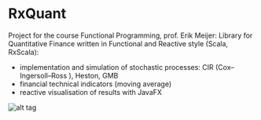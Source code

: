 # RxQuant
Project for the course Functional Programming, prof. Erik Meijer:
Library for Quantitative Finance written in Functional and Reactive style (Scala, RxScala):
- implementation and simulation of stochastic processes: CIR (Cox–Ingersoll–Ross ), Heston, GMB
- financial technical indicators (moving average)
- reactive visualisation of results with JavaFX

![alt tag](http://s24.postimg.org/5lcst35it/Screen_Shot_2015_05_31_at_14_17_13.png)
